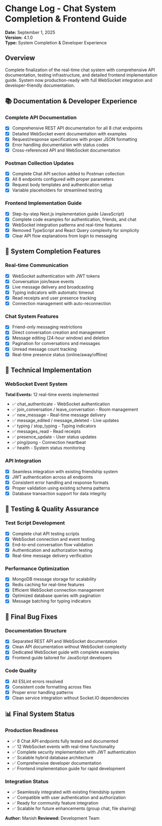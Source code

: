 # Change Log - Chat System Completion & Frontend Guide
**Date:** September 1, 2025  
**Version:** 4.1.0  
**Type:** System Completion & Developer Experience  

## Overview
Complete finalization of the real-time chat system with comprehensive API documentation, testing infrastructure, and detailed frontend implementation guide. System now production-ready with full WebSocket integration and developer-friendly documentation.

## 📚 Documentation & Developer Experience

### Complete API Documentation
- [x] Comprehensive REST API documentation for all 8 chat endpoints
- [x] Detailed WebSocket event documentation with examples
- [x] Request/response specifications with proper JSON formatting
- [x] Error handling documentation with status codes
- [x] Cross-referenced API and WebSocket documentation

### Postman Collection Updates
- [x] Complete Chat API section added to Postman collection
- [x] All 8 endpoints configured with proper parameters
- [x] Request body templates and authentication setup
- [x] Variable placeholders for streamlined testing

### Frontend Implementation Guide
- [x] Step-by-step Next.js implementation guide (JavaScript)
- [x] Complete code examples for authentication, friends, and chat
- [x] WebSocket integration patterns and real-time features
- [x] Removed TypeScript and React Query complexity for simplicity
- [x] Clear API flow explanations from login to messaging

## 🎯 System Completion Features

### Real-time Communication
- [x] WebSocket authentication with JWT tokens
- [x] Conversation join/leave events
- [x] Live message delivery and broadcasting
- [x] Typing indicators with automatic timeout
- [x] Read receipts and user presence tracking
- [x] Connection management with auto-reconnection

### Chat System Features
- [x] Friend-only messaging restrictions
- [x] Direct conversation creation and management
- [x] Message editing (24-hour window) and deletion
- [x] Pagination for conversations and messages
- [x] Unread message count tracking
- [x] Real-time presence status (online/away/offline)

## 🔧 Technical Implementation

### WebSocket Event System
**Total Events:** 12 real-time events implemented
- ✅ chat_authenticate - WebSocket authentication
- ✅ join_conversation / leave_conversation - Room management
- ✅ new_message - Real-time message delivery
- ✅ message_edited / message_deleted - Live updates
- ✅ typing / stop_typing - Typing indicators
- ✅ messages_read - Read receipts
- ✅ presence_update - User status updates
- ✅ ping/pong - Connection heartbeat
- ✅ health - System status monitoring

### API Integration
- [x] Seamless integration with existing friendship system
- [x] JWT authentication across all endpoints
- [x] Consistent error handling and response formats
- [x] Proper validation using existing schema patterns
- [x] Database transaction support for data integrity

## 🧪 Testing & Quality Assurance

### Test Script Development
- [x] Complete chat API testing scripts
- [x] WebSocket connection and event testing
- [x] End-to-end conversation flow validation
- [x] Authentication and authorization testing
- [x] Real-time message delivery verification

### Performance Optimization
- [x] MongoDB message storage for scalability  
- [x] Redis caching for real-time features
- [x] Efficient WebSocket connection management
- [x] Optimized database queries with pagination
- [x] Message batching for typing indicators

## 🐛 Final Bug Fixes

### Documentation Structure
- [x] Separated REST API and WebSocket documentation
- [x] Clean API documentation without WebSocket complexity
- [x] Dedicated WebSocket guide with complete examples
- [x] Frontend guide tailored for JavaScript developers

### Code Quality
- [x] All ESLint errors resolved
- [x] Consistent code formatting across files
- [x] Proper error handling patterns
- [x] Clean service integration without Socket.IO dependencies

## 📊 Final System Status

### Production Readiness
- ✅ 8 Chat API endpoints fully tested and documented
- ✅ 12 WebSocket events with real-time functionality
- ✅ Complete security implementation with JWT authentication
- ✅ Scalable hybrid database architecture
- ✅ Comprehensive developer documentation
- ✅ Frontend implementation guide for rapid development

### Integration Status
- ✅ Seamlessly integrated with existing friendship system
- ✅ Compatible with user authentication and authorization
- ✅ Ready for community feature integration
- ✅ Scalable for future enhancements (group chat, file sharing)

**Author:** Manish 
**Reviewed:** Development Team